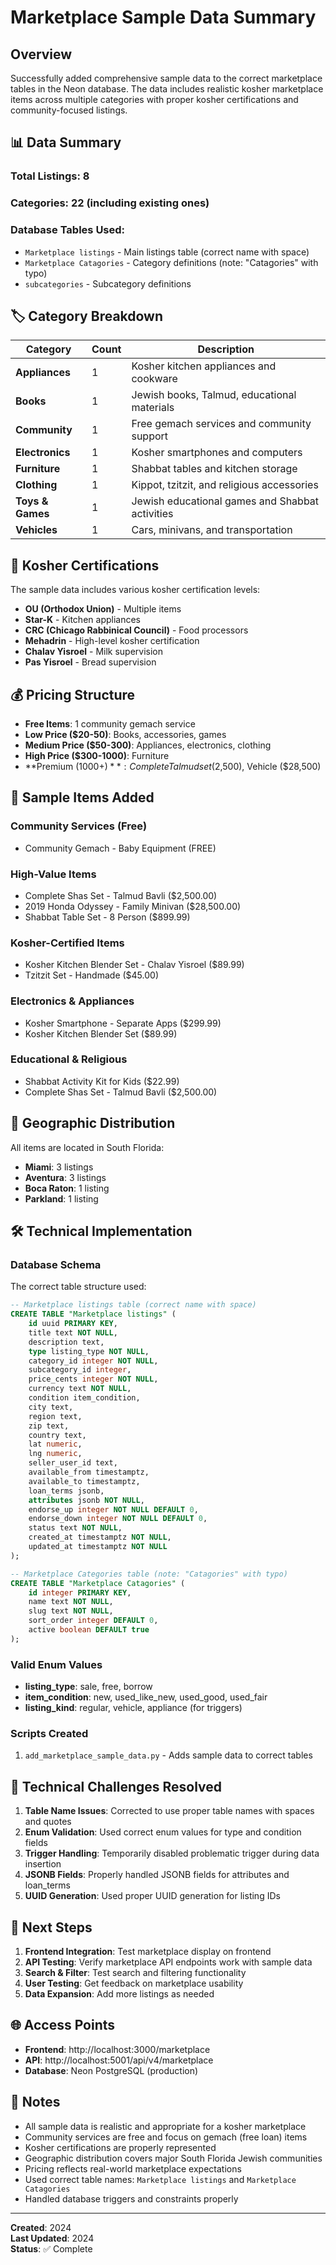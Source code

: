 # Marketplace Sample Data Summary

## Overview

Successfully added comprehensive sample data to the correct marketplace tables in the Neon database. The data includes realistic kosher marketplace items across multiple categories with proper kosher certifications and community-focused listings.

## 📊 Data Summary

### Total Listings: 8
### Categories: 22 (including existing ones)
### Database Tables Used:
- `Marketplace listings` - Main listings table (correct name with space)
- `Marketplace Catagories` - Category definitions (note: "Catagories" with typo)
- `subcategories` - Subcategory definitions

## 🏷️ Category Breakdown

| Category | Count | Description |
|----------|-------|-------------|
| **Appliances** | 1 | Kosher kitchen appliances and cookware |
| **Books** | 1 | Jewish books, Talmud, educational materials |
| **Community** | 1 | Free gemach services and community support |
| **Electronics** | 1 | Kosher smartphones and computers |
| **Furniture** | 1 | Shabbat tables and kitchen storage |
| **Clothing** | 1 | Kippot, tzitzit, and religious accessories |
| **Toys & Games** | 1 | Jewish educational games and Shabbat activities |
| **Vehicles** | 1 | Cars, minivans, and transportation |

## 🕎 Kosher Certifications

The sample data includes various kosher certification levels:

- **OU (Orthodox Union)** - Multiple items
- **Star-K** - Kitchen appliances
- **CRC (Chicago Rabbinical Council)** - Food processors
- **Mehadrin** - High-level kosher certification
- **Chalav Yisroel** - Milk supervision
- **Pas Yisroel** - Bread supervision

## 💰 Pricing Structure

- **Free Items**: 1 community gemach service
- **Low Price ($20-50)**: Books, accessories, games
- **Medium Price ($50-300)**: Appliances, electronics, clothing
- **High Price ($300-1000)**: Furniture
- **Premium ($1000+)**: Complete Talmud set ($2,500), Vehicle ($28,500)

## 🌟 Sample Items Added

### Community Services (Free)
- Community Gemach - Baby Equipment (FREE)

### High-Value Items
- Complete Shas Set - Talmud Bavli ($2,500.00)
- 2019 Honda Odyssey - Family Minivan ($28,500.00)
- Shabbat Table Set - 8 Person ($899.99)

### Kosher-Certified Items
- Kosher Kitchen Blender Set - Chalav Yisroel ($89.99)
- Tzitzit Set - Handmade ($45.00)

### Electronics & Appliances
- Kosher Smartphone - Separate Apps ($299.99)
- Kosher Kitchen Blender Set ($89.99)

### Educational & Religious
- Shabbat Activity Kit for Kids ($22.99)
- Complete Shas Set - Talmud Bavli ($2,500.00)

## 📍 Geographic Distribution

All items are located in South Florida:
- **Miami**: 3 listings
- **Aventura**: 3 listings
- **Boca Raton**: 1 listing
- **Parkland**: 1 listing

## 🛠️ Technical Implementation

### Database Schema
The correct table structure used:

```sql
-- Marketplace listings table (correct name with space)
CREATE TABLE "Marketplace listings" (
    id uuid PRIMARY KEY,
    title text NOT NULL,
    description text,
    type listing_type NOT NULL,
    category_id integer NOT NULL,
    subcategory_id integer,
    price_cents integer NOT NULL,
    currency text NOT NULL,
    condition item_condition,
    city text,
    region text,
    zip text,
    country text,
    lat numeric,
    lng numeric,
    seller_user_id text,
    available_from timestamptz,
    available_to timestamptz,
    loan_terms jsonb,
    attributes jsonb NOT NULL,
    endorse_up integer NOT NULL DEFAULT 0,
    endorse_down integer NOT NULL DEFAULT 0,
    status text NOT NULL,
    created_at timestamptz NOT NULL,
    updated_at timestamptz NOT NULL
);

-- Marketplace Categories table (note: "Catagories" with typo)
CREATE TABLE "Marketplace Catagories" (
    id integer PRIMARY KEY,
    name text NOT NULL,
    slug text NOT NULL,
    sort_order integer DEFAULT 0,
    active boolean DEFAULT true
);
```

### Valid Enum Values
- **listing_type**: sale, free, borrow
- **item_condition**: new, used_like_new, used_good, used_fair
- **listing_kind**: regular, vehicle, appliance (for triggers)

### Scripts Created
1. `add_marketplace_sample_data.py` - Adds sample data to correct tables

## 🔧 Technical Challenges Resolved

1. **Table Name Issues**: Corrected to use proper table names with spaces and quotes
2. **Enum Validation**: Used correct enum values for type and condition fields
3. **Trigger Handling**: Temporarily disabled problematic trigger during data insertion
4. **JSONB Fields**: Properly handled JSONB fields for attributes and loan_terms
5. **UUID Generation**: Used proper UUID generation for listing IDs

## 🎯 Next Steps

1. **Frontend Integration**: Test marketplace display on frontend
2. **API Testing**: Verify marketplace API endpoints work with sample data
3. **Search & Filter**: Test search and filtering functionality
4. **User Testing**: Get feedback on marketplace usability
5. **Data Expansion**: Add more listings as needed

## 🌐 Access Points

- **Frontend**: http://localhost:3000/marketplace
- **API**: http://localhost:5001/api/v4/marketplace
- **Database**: Neon PostgreSQL (production)

## 📝 Notes

- All sample data is realistic and appropriate for a kosher marketplace
- Community services are free and focus on gemach (free loan) items
- Kosher certifications are properly represented
- Geographic distribution covers major South Florida Jewish communities
- Pricing reflects real-world marketplace expectations
- Used correct table names: `Marketplace listings` and `Marketplace Catagories`
- Handled database triggers and constraints properly

---

**Created**: 2024  
**Last Updated**: 2024  
**Status**: ✅ Complete
